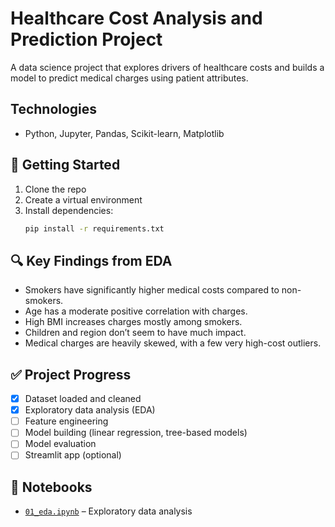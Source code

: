 # Healthcare Cost Analysis and Prediction Project

A data science project that explores drivers of healthcare costs and builds a model to predict medical charges using patient attributes.

## Technologies
- Python, Jupyter, Pandas, Scikit-learn, Matplotlib

## 🚀 Getting Started
1. Clone the repo
2. Create a virtual environment
3. Install dependencies:  
   ```bash
   pip install -r requirements.txt

## 🔍 Key Findings from EDA

- Smokers have significantly higher medical costs compared to non-smokers.
- Age has a moderate positive correlation with charges.
- High BMI increases charges mostly among smokers.
- Children and region don’t seem to have much impact.
- Medical charges are heavily skewed, with a few very high-cost outliers.

## ✅ Project Progress

- [x] Dataset loaded and cleaned
- [x] Exploratory data analysis (EDA)
- [ ] Feature engineering
- [ ] Model building (linear regression, tree-based models)
- [ ] Model evaluation
- [ ] Streamlit app (optional)

## 📓 Notebooks

- [`01_eda.ipynb`](./notebooks/01_eda.ipynb) – Exploratory data analysis

